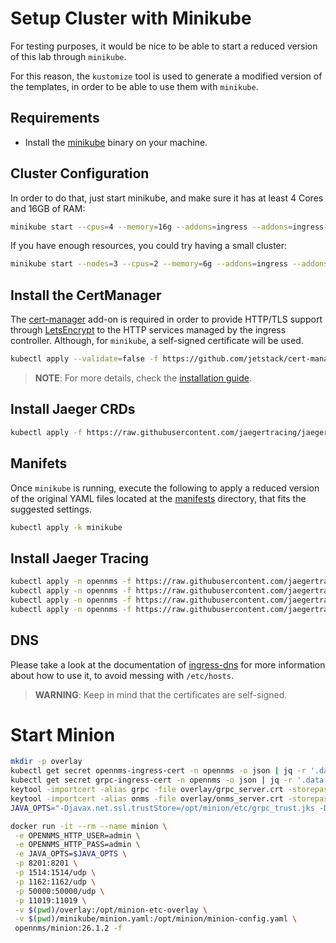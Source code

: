 # Setup Cluster with Minikube

For testing purposes, it would be nice to be able to start a reduced version of this lab through `minikube`.

For this reason, the `kustomize` tool is used to generate a modified version of the templates, in order to be able to use them with `minikube`.

## Requirements

* Install the [minikube](https://kubernetes.io/docs/tasks/tools/install-minikube/) binary on your machine.

## Cluster Configuration

In order to do that, just start minikube, and make sure it has at least 4 Cores and 16GB of RAM:

```bash
minikube start --cpus=4 --memory=16g --addons=ingress --addons=ingress-dns --addons=metrics-server
```

If you have enough resources, you could try having a small cluster:

```bash
minikube start --nodes=3 --cpus=2 --memory=6g --addons=ingress --addons=ingress-dns --addons=metrics-server
```

## Install the CertManager

The [cert-manager](https://cert-manager.readthedocs.io/en/latest/) add-on is required in order to provide HTTP/TLS support through [LetsEncrypt](https://letsencrypt.org) to the HTTP services managed by the ingress controller. Although, for `minikube`, a self-signed certificate will be used.

```bash
kubectl apply --validate=false -f https://github.com/jetstack/cert-manager/releases/download/v0.15.1/cert-manager.yaml
```

> **NOTE**: For more details, check the [installation guide](http://docs.cert-manager.io/en/latest/getting-started/install.html).

## Install Jaeger CRDs

```bash
kubectl apply -f https://raw.githubusercontent.com/jaegertracing/jaeger-operator/master/deploy/crds/jaegertracing.io_jaegers_crd.yaml
```

## Manifets

Once `minikube` is running, execute the following to apply a reduced version of the original YAML files located at the [manifests](manifests) directory, that fits the suggested settings.

```bash
kubectl apply -k minikube
```

## Install Jaeger Tracing

```bash
kubectl apply -n opennms -f https://raw.githubusercontent.com/jaegertracing/jaeger-operator/master/deploy/service_account.yaml
kubectl apply -n opennms -f https://raw.githubusercontent.com/jaegertracing/jaeger-operator/master/deploy/role.yaml
kubectl apply -n opennms -f https://raw.githubusercontent.com/jaegertracing/jaeger-operator/master/deploy/role_binding.yaml
kubectl apply -n opennms -f https://raw.githubusercontent.com/jaegertracing/jaeger-operator/master/deploy/operator.yaml
```

## DNS

Please take a look at the documentation of [ingress-dns](https://github.com/kubernetes/minikube/tree/master/deploy/addons/ingress-dns) for more information about how to use it, to avoid messing with `/etc/hosts`.

> **WARNING**: Keep in mind that the certificates are self-signed.

# Start Minion

```bash
mkdir -p overlay
kubectl get secret opennms-ingress-cert -n opennms -o json | jq -r '.data["tls.crt"]' | base64 --decode > overlay/onms_server.crt
kubectl get secret grpc-ingress-cert -n opennms -o json | jq -r '.data["tls.crt"]' | base64 --decode > overlay/grpc_server.crt
keytool -importcert -alias grpc -file overlay/grpc_server.crt -storepass 0p3nNM5 -keystore overlay/grpc_trust.jks -noprompt
keytool -importcert -alias onms -file overlay/onms_server.crt -storepass 0p3nNM5 -keystore overlay/grpc_trust.jks -noprompt
JAVA_OPTS="-Djavax.net.ssl.trustStore=/opt/minion/etc/grpc_trust.jks -Djavax.net.ssl.trustStorePassword=0p3nNM5"

docker run -it --rm --name minion \
 -e OPENNMS_HTTP_USER=admin \
 -e OPENNMS_HTTP_PASS=admin \
 -e JAVA_OPTS=$JAVA_OPTS \
 -p 8201:8201 \
 -p 1514:1514/udp \
 -p 1162:1162/udp \
 -p 50000:50000/udp \
 -p 11019:11019 \
 -v $(pwd)/overlay:/opt/minion-etc-overlay \
 -v $(pwd)/minikube/minion.yaml:/opt/minion/minion-config.yaml \
 opennms/minion:26.1.2 -f
```

